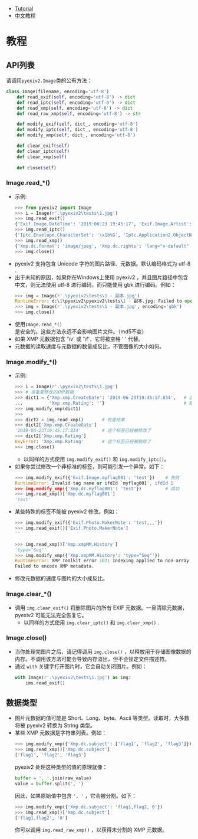 - [Tutorial](https://github.com/LeoHsiao1/pyexiv2/blob/dev/docs/Tutorial.md)
- [中文教程](https://github.com/LeoHsiao1/pyexiv2/blob/dev/docs/Tutorial-cn.md)

# 教程

## API列表

请调用`pyexiv2.Image`类的公有方法：
```python
class Image(filename, encoding='utf-8')
    def read_exif(self, encoding='utf-8') -> dict
    def read_iptc(self, encoding='utf-8') -> dict
    def read_xmp(self, encoding='utf-8') -> dict
    def read_raw_xmp(self, encoding='utf-8') -> str

    def modify_exif(self, dict_, encoding='utf-8')
    def modify_iptc(self, dict_, encoding='utf-8')
    def modify_xmp(self, dict_, encoding='utf-8')

    def clear_exif(self)
    def clear_iptc(self)
    def clear_xmp(self)
    
    def close(self)
```

### Image.read_*()

- 示例:
    ```python
    >>> from pyexiv2 import Image
    >>> i = Image(r'.\pyexiv2\tests\1.jpg')
    >>> img.read_exif()
    {'Exif.Image.DateTime': '2019:06:23 19:45:17', 'Exif.Image.Artist': 'TEST', 'Exif.Image.Rating': '4', ...}
    >>> img.read_iptc()
    {'Iptc.Envelope.CharacterSet': '\x1b%G', 'Iptc.Application2.ObjectName': 'TEST', 'Iptc.Application2.Keywords': 'TEST', ...}
    >>> img.read_xmp()
    {'Xmp.dc.format': 'image/jpeg', 'Xmp.dc.rights': 'lang="x-default" TEST', 'Xmp.dc.subject': 'TEST', ...}
    >>> img.close()
    ```
- pyexiv2 支持包含 Unicode 字符的图片路径、元数据。默认编码格式为 utf-8 .
- 出于未知的原因，如果你在Windows上使用 pyexiv2 ，并且图片路径中包含中文，则无法使用 utf-8 进行编码，而只能使用 gbk 进行编码。例如：
    ```python
    >>> img = Image(r'.\pyexiv2\tests\1 - 副本.jpg')
    RuntimeError: d:\1\pyexiv2\pyexiv2\tests\1 - 副本.jpg: Failed to open the data source: No such file or directory (errno = 2)
    >>> img = Image(r'.\pyexiv2\tests\1 - 副本.jpg', encoding='gbk')
    >>> img.close()
    ```
- 使用`Image.read_*()`是安全的。这些方法永远不会影响图片文件。（md5不变）
- 如果 XMP 元数据包含 '\v' 或 '\f'，它将被空格 ' ' 代替。
- 元数据的读取速度与元数据的数量成反比，不管图像的大小如何。


### Image.modify_*()

- 示例:
    ```python
    >>> i = Image(r'.\pyexiv2\tests\1.jpg')
    >>> # 准备要修改的XMP数据
    >>> dict1 = {'Xmp.xmp.CreateDate': '2019-06-23T19:45:17.834',   # 这将覆盖该标签的原始值，如果不存在该标签则将其添加
    ...          'Xmp.xmp.Rating': ''}                              # 赋值一个空字符串会删除该标签
    >>> img.modify_xmp(dict1)
    >>>
    >>> dict2 = img.read_xmp()       # 检查结果
    >>> dict2['Xmp.xmp.CreateDate']
    '2019-06-23T19:45:17.834'        # 这个标签已经被修改了
    >>> dict2['Xmp.xmp.Rating']
    KeyError: 'Xmp.xmp.Rating'       # 这个标签已经被删除了
    >>> img.close()
    ```
    - 以同样的方式使用 `img.modify_exif()` 和 `img.modify_iptc()`。
- 如果你尝试修改一个非标准的标签，则可能引发一个异常。如下：
    ```python
    >>> img.modify_exif({'Exif.Image.myflag001': 'test'})    # 失败
    RuntimeError: Invalid tag name or ifdId `myflag001', ifdId 1
    >>> img.modify_xmp({'Xmp.dc.myflag001': 'test'})         # 成功
    >>> img.read_xmp()['Xmp.dc.myflag001']
    'test'
    ```
- 某些特殊的标签不能被 pyexiv2 修改。例如：
    ```python
    >>> img.modify_exif({'Exif.Photo.MakerNote': 'test,,,'})
    >>> img.read_exif()['Exif.Photo.MakerNote']
    ''  
    ```
    ```python
    >>> img.read_xmp()['Xmp.xmpMM.History']
    'type="Seq"'
    >>> img.modify_xmp({'Xmp.xmpMM.History': 'type="Seq"'})
    RuntimeError: XMP Toolkit error 102: Indexing applied to non-array
    Failed to encode XMP metadata.
    ```
- 修改元数据的速度与图片的大小成反比。


### Image.clear_*()

- 调用 `img.clear_exif()` 将删除图片的所有 EXIF 元数据。一旦清除元数据，pyexiv2 可能无法完全恢复它。
  - 以同样的方式使用 `img.clear_iptc()` 和 `img.clear_xmp()` .

### Image.close()

- 当你处理完图片之后，请记得调用 `img.close()` ，以释放用于存储图像数据的内存。不调用该方法可能会导致内存溢出，但不会锁定文件描述符。
- 通过 `with` 关键字打开图片时，它会自动关闭图片。例如：
    ```python
    with Image(r'.\pyexiv2\tests\1.jpg') as img:
        ims.read_exif()
    ```

## 数据类型

- 图片元数据的值可能是 Short、Long、byte、Ascii 等类型。读取时，大多数将被 pyexiv2 转换为 String 类型。
- 某些 XMP 元数据是字符串列表。例如：
    ```python
    >>> img.modify_xmp({'Xmp.dc.subject': ['flag1', 'flag2', 'flag3']})
    >>> img.read_xmp()['Xmp.dc.subject']
    ['flag1', 'flag2', 'flag3']
    ```
    pyexiv2 处理这种类型的值的原理就像：
    ```python
    buffer = ', '.join(raw_value)
    value = buffer.split(', ')
    ```
    因此，如果原始值中包含  `', '` ，它会被分割。如下：
    ```python
    >>> img.modify_xmp({'Xmp.dc.subject': 'flag1,flag2, 0'})
    >>> img.read_xmp()['Xmp.dc.subject']
    ['flag1,flag2', '0']
    ```
    你可以调用 `img.read_raw_xmp()` ，以获得未分割的 XMP 元数据。
